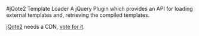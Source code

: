 #jQote2 Template Loader
A jQuery Plugin which provides an API for loading external templates and, retrieving the compiled templates.

[jQote2](http://aefxx.com/jquery-plugins/jqote2/ "Title") needs a CDN, [vote for it](http://cdnjs.uservoice.com/forums/98277-general/suggestions/1805611-jqote2/ "Title").
